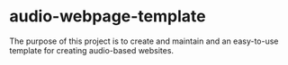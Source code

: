 # audio-webpage-template

The purpose of this project is to create and maintain and an easy-to-use template for creating audio-based websites.

